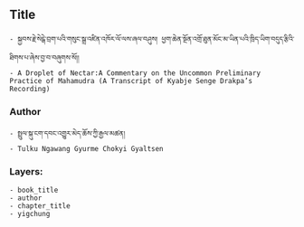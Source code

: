 ## Title
	- སྐྱབས་རྗེ་སེངྒེ་བྲག་པའི་གསུང་སྒྲ་འཛིན་འཁོར་ལོ་ལས་ཞལ་བཤུས། ཕྱག་ཆེན་སྔོན་འགྲོ་ཐུན་མོང་མ་ཡིན་པའི་ཁྲིད་ཡིག་བདུད་རྩིའི་ཐིགས་པ་ཞེས་བྱ་བ་བཞུགས་སོ།།
	- A Droplet of Nectar:A Commentary on the Uncommon Preliminary Practice of Mahamudra (A Transcript of Kyabje Senge Drakpa’s Recording)

### Author
	- སྤྲུལ་སྐུ་ངག་དབང་འགྱུར་མེད་ཆོས་ཀྱི་རྒྱལ་མཚན།
	- Tulku Ngawang Gyurme Chokyi Gyaltsen

### Layers:
	- book_title
	- author
	- chapter_title
	- yigchung
